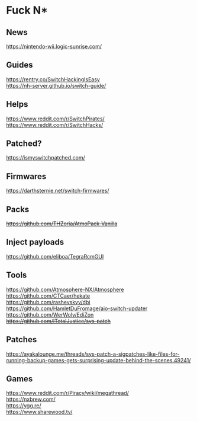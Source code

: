 # Fuck N*

## News
https://nintendo-wii.logic-sunrise.com/  

## Guides
https://rentry.co/SwitchHackingIsEasy  
https://nh-server.github.io/switch-guide/  

## Helps
https://www.reddit.com/r/SwitchPirates/  
https://www.reddit.com/r/SwitchHacks/  

## Patched?
https://ismyswitchpatched.com/  

## Firmwares
https://darthsternie.net/switch-firmwares/  

## Packs
~~https://github.com/THZoria/AtmoPack-Vanilla~~  

## Inject payloads
https://github.com/eliboa/TegraRcmGUI  

## Tools
https://github.com/Atmosphere-NX/Atmosphere  
https://github.com/CTCaer/hekate  
https://github.com/rashevskyv/dbi  
https://github.com/HamletDuFromage/aio-switch-updater  
https://github.com/WerWolv/EdiZon  
~~https://github.com/ITotalJustice/sys-patch~~  

## Patches
https://ayakalounge.me/threads/sys-patch-a-sigpatches-like-files-for-running-backup-games-gets-surprising-update-behind-the-scenes.49241/  

## Games
https://www.reddit.com/r/Piracy/wiki/megathread/  
https://nxbrew.com/  
https://ygg.re/  
https://www.sharewood.tv/  
